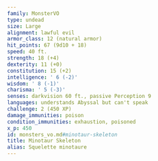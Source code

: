 ```yaml
---
family: MonsterVO
type: undead
size: Large
alignment: lawful evil
armor_class: 12 (natural armor)
hit_points: 67 (9d10 + 18)
speed: 40 ft.
strength: 18 (+4)
dexterity: 11 (+0)
constitution: 15 (+2)
intelligence: ' 6 (-2)'
wisdom: ' 8 (-1)'
charisma: ' 5 (-3)'
senses: darkvision 60 ft., passive Perception 9
languages: understands Abyssal but can't speak
challenge: 2 (450 XP)
damage_immunities: poison
condition_immunities: exhaustion, poisoned
x_p: 450
id: monsters_vo.md#minotaur-skeleton
title: Minotaur Skeleton
alias: Squelette minotaure
---
```


